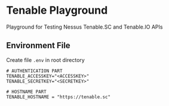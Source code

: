 # Tenable Playground

Playground for Testing Nessus Tenable.SC and Tenable.IO APIs

## Environment File

Create file `.env` in root directory

```plaintext
# AUTHENTICATION PART
TENABLE_ACCESSKEY="<ACCESSKEY>"
TENABLE_SECRETKEY="<SECRETKEY>"

# HOSTNAME PART
TENABLE_HOSTNAME = "https://tenable.sc"
```
